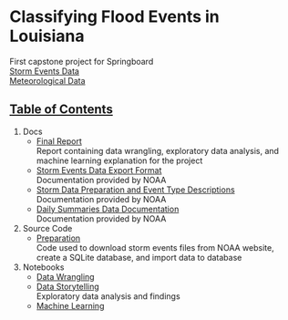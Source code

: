 # Classifying Flood Events in Louisiana

First capstone project for Springboard  
[Storm Events Data](https://www.ncdc.noaa.gov/stormevents/)  
[Meteorological Data](https://www.ncdc.noaa.gov/cdo-web/)

## [Table of Contents](#table-of-contents)

1. Docs
   - [Final Report](https://github.com/jennyrhee/flood-events/blob/master/docs/final-report.md)  
   Report containing data wrangling, exploratory data analysis, and machine learning explanation for the project
   - [Storm Events Data Export Format](https://github.com/jennyrhee/storm-events/blob/master/docs/storm-data-export-format.pdf)  
   Documentation provided by NOAA
   - [Storm Data Preparation and Event Type Descriptions](https://github.com/jennyrhee/storm-events/blob/master/docs/storm-data-preparation-event-types.pdf)  
   Documentation provided by NOAA
   - [Daily Summaries Data Documentation](https://github.com/jennyrhee/storm-events/blob/master/docs/daily-summaries-documentation.pdf)  
   Documentation provided by NOAA
2. Source Code  
   - [Preparation](https://github.com/jennyrhee/storm-events/tree/master/src/preparation)  
   Code used to download storm events files from NOAA website, create a SQLite database, and import data to database
3. Notebooks
   - [Data Wrangling](https://github.com/jennyrhee/storm-events/blob/master/notebooks/data_wrangling.ipynb)
   - [Data Storytelling](https://github.com/jennyrhee/storm-events/blob/master/notebooks/data_storytelling.ipynb)  
     Exploratory data analysis and findings
   - [Machine Learning](https://github.com/jennyrhee/storm-events/blob/master/notebooks/machine-learning.ipynb)
